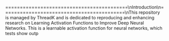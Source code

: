 ==========================================\nIntroduction\n==========================================\nThis repository is managed by ThreadK and is dedicated to reproducing and enhancing research on Learning Activation Functions to Improve Deep Neural Networks. This is a learnable activation function for neural networks, which tests show outp